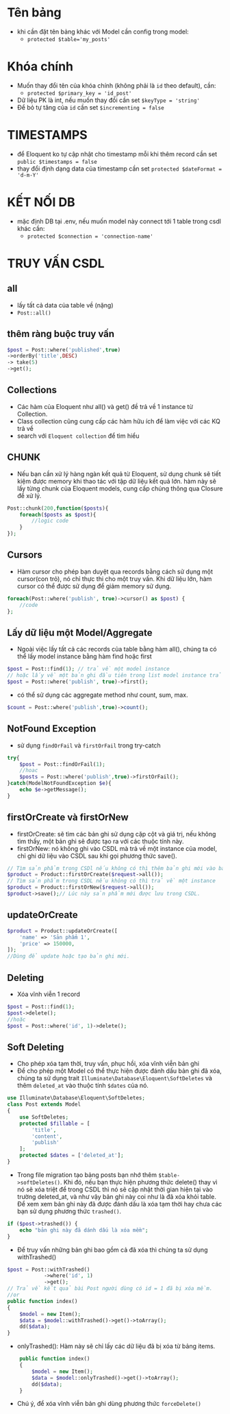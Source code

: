 # Tên bảng

- khi cần đặt tên bảng khác với Model cần config trong model:
  - `protected $table='my_posts'`

# Khóa chính

- Muốn thay đổi tên của khóa chính (không phải là `id` theo default), cần:
  - `protected $primary_key = 'id_post'`
- Dữ liệu PK là int, nếu muốn thay đổi cần set `$keyType = 'string'`
- Để bỏ tự tăng của `id` cần set `$incrementing = false`

# TIMESTAMPS

- để Eloquent ko tự cập nhật cho timestamp mỗi khi thêm record cần set `public $timestamps = false`
- thay đổi định dạng data của timestamp cần set `protected $dateFormat = 'd-m-Y'`

# KẾT NỐI DB

- mặc định DB tại .env, nếu muốn model này connect tới 1 table trong csdl khác cần:
  - `protected $connection = 'connection-name'`

# TRUY VẤN CSDL

## all

- lấy tất cả data của table về (nặng)
- `Post::all()`

## thêm ràng buộc truy vấn

```php
$post = Post::where('published',true)
->orderBy('title',DESC)
-> take(5)
->get();
```

## Collections

- Các hàm của Eloquent như all() và get() đề trả về 1 instance từ Collection.
- Class collection cũng cung cấp các hàm hữu ích để làm việc với các KQ trả về
- search với `Eloquent collection` để tìm hiểu

## CHUNK

- Nếu bạn cần xử lý hàng ngàn kết quả từ Eloquent, sử dụng chunk sẽ tiết kiệm được memory khi thao tác với tập dữ liệu kết quả lớn. hàm này sẽ lấy từng chunk của Eloquent models, cung cấp chúng thông qua Closure để xử lý.

```php
Post::chunk(200,function($posts){
    foreach($posts as $post){
        //logic code
    }
});
```

## Cursors

- Hàm cursor cho phép bạn duyệt qua records bằng cách sử dụng một cursor(con trỏ), nó chỉ thực thi cho một truy vấn. Khi dữ liệu lớn, hàm cursor có thể được sử dụng để giảm memory sử dụng.

```php
foreach(Post::where('publish', true)->cursor() as $post) {
    //code
};
```

## Lấy dữ liệu một Model/Aggregate

- Ngoài việc lấy tất cả các records của table bằng hàm all(), chúng ta có thể lấy model instance bằng hàm find hoặc first

```php
$post = Post::find(1); // trả về một model instance
// hoặc lấy về một bản ghi đầu tiên trong list model instance trả về
$post = Post::where('publish', true)->first();
```

- có thể sử dụng các aggregate method như count, sum, max.

```php
$count = Post::where('publish',true)->count();
```

## NotFound Exception

- sử dụng `findOrFail` và `firstOrFail` trong try-catch

```php
try{
    $post = Post::findOrFail(1);
    //hoac
    $posts = Post::where('publish',true)->firstOrFail();
}catch(ModelNotFoundException $e){
    echo $e->getMessage();
}
```

## firstOrCreate và firstOrNew

- firstOrCreate: sẽ tìm các bản ghi sử dụng cặp cột và giá trị, nếu không tìm thấy, một bản ghi sẽ được tạo ra với các thuộc tính này.
- firstOrNew: nó không ghi vào CSDL mà trả về một instance của model, chỉ ghi dữ liệu vào CSDL sau khi gọi phương thức save().

```php
// Tìm sản phẩm trong CSDl nếu không có thì thêm bản ghi mới vào bảng.
$product = Product::firstOrCreate($request->all());
// Tìm sản phẩm trong CSDL nếu không có thì trả về một instance
$product = Product::firstOrNew($request->all());
$product->save();// Lúc này sản phẩm mới được lưu trong CSDL.
```

## updateOrCreate

```php
$product = Product::updateOrCreate([
    'name' => 'Sản phẩm 1',
    'price' => 150000,
]);
//Dùng để update hoặc tạo bản ghi mới.
```

## Deleting

- Xóa vĩnh viễn 1 record

```php
$post = Post::find(1);
$post->delete();
//hoặc
$post = Post::where('id', 1)->delete();
```

## Soft Deleting

- Cho phép xóa tạm thời, truy vấn, phục hồi, xóa vĩnh viễn bản ghi
- Để cho phép một Model có thể thực hiện được đánh dấu bản ghi đã xóa, chúng ta sử dụng trait `Illuminate\Database\Eloquent\SoftDeletes` và thêm `deleted_at` vào thuộc tính `$dates` của nó.

```php
use Illuminate\Database\Eloquent\SoftDeletes;
class Post extends Model
{
    use SoftDeletes;
    protected $fillable = [
        'title',
        'content',
        'publish'
    ];
    protected $dates = ['deleted_at'];
}
```

- Trong file migration tạo bảng posts bạn nhớ thêm `$table->softDeletes()`. Khi đó, nếu bạn thực hiện phương thức delete() thay vì nó sẽ xóa triệt để trong CSDL thì nó sẽ cập nhật thời gian hiện tại vào trường deleted_at, và như vậy bản ghi này coi như là đã xóa khỏi table. Để xem xem bản ghi này đã được đánh dấu là xóa tạm thời hay chưa các bạn sử dụng phương thức `trashed()`.

```php
if ($post->trashed()) {
    echo "bản ghi này đã dánh dấu là xóa mềm";
}
```

- Để truy vấn những bản ghi bao gồm cả đã xóa thì chúng ta sử dụng withTrashed()

```php
$post = Post::withTrashed()
            ->where('id', 1)
            ->get();
// Trả về kết quả bài Post người dùng có id = 1 đã bị xóa mềm.
//or
public function index()
{
    $model = new Item();
    $data = $model::withTrashed()->get()->toArray();
    dd($data);
}
```

- onlyTrashed(): Hàm này sẽ chỉ lấy các dữ liệu đã bị xóa từ bảng items.

```php
    public function index()
    {
    	$model = new Item();
		$data = $model::onlyTrashed()->get()->toArray();
		dd($data);
    }
```

- Chú ý, để xóa vĩnh viễn bản ghi dùng phương thức `forceDelete()`
